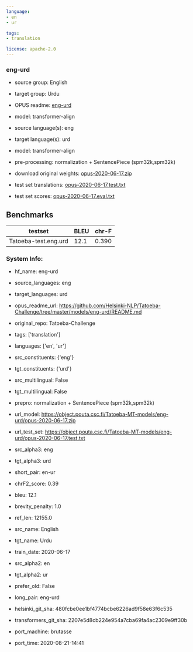 ```yaml
---
language: 
- en
- ur

tags:
- translation

license: apache-2.0
---
```


### eng-urd

* source group: English 
* target group: Urdu 
*  OPUS readme: [eng-urd](https://github.com/Helsinki-NLP/Tatoeba-Challenge/tree/master/models/eng-urd/README.md)

*  model: transformer-align
* source language(s): eng
* target language(s): urd
* model: transformer-align
* pre-processing: normalization + SentencePiece (spm32k,spm32k)
* download original weights: [opus-2020-06-17.zip](https://object.pouta.csc.fi/Tatoeba-MT-models/eng-urd/opus-2020-06-17.zip)
* test set translations: [opus-2020-06-17.test.txt](https://object.pouta.csc.fi/Tatoeba-MT-models/eng-urd/opus-2020-06-17.test.txt)
* test set scores: [opus-2020-06-17.eval.txt](https://object.pouta.csc.fi/Tatoeba-MT-models/eng-urd/opus-2020-06-17.eval.txt)

## Benchmarks

| testset               | BLEU  | chr-F |
|-----------------------|-------|-------|
| Tatoeba-test.eng.urd 	| 12.1 	| 0.390 |


### System Info: 
- hf_name: eng-urd

- source_languages: eng

- target_languages: urd

- opus_readme_url: https://github.com/Helsinki-NLP/Tatoeba-Challenge/tree/master/models/eng-urd/README.md

- original_repo: Tatoeba-Challenge

- tags: ['translation']

- languages: ['en', 'ur']

- src_constituents: {'eng'}

- tgt_constituents: {'urd'}

- src_multilingual: False

- tgt_multilingual: False

- prepro:  normalization + SentencePiece (spm32k,spm32k)

- url_model: https://object.pouta.csc.fi/Tatoeba-MT-models/eng-urd/opus-2020-06-17.zip

- url_test_set: https://object.pouta.csc.fi/Tatoeba-MT-models/eng-urd/opus-2020-06-17.test.txt

- src_alpha3: eng

- tgt_alpha3: urd

- short_pair: en-ur

- chrF2_score: 0.39

- bleu: 12.1

- brevity_penalty: 1.0

- ref_len: 12155.0

- src_name: English

- tgt_name: Urdu

- train_date: 2020-06-17

- src_alpha2: en

- tgt_alpha2: ur

- prefer_old: False

- long_pair: eng-urd

- helsinki_git_sha: 480fcbe0ee1bf4774bcbe6226ad9f58e63f6c535

- transformers_git_sha: 2207e5d8cb224e954a7cba69fa4ac2309e9ff30b

- port_machine: brutasse

- port_time: 2020-08-21-14:41